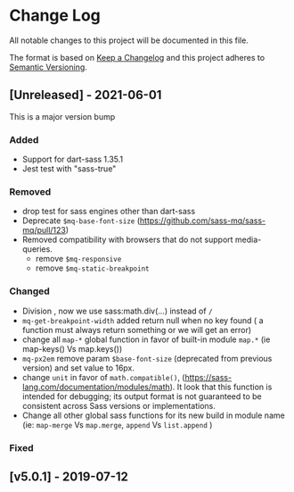 # Change Log
All notable changes to this project will be documented in this file.

The format is based on [Keep a Changelog](http://keepachangelog.com/)
and this project adheres to [Semantic Versioning](http://semver.org/).

## [Unreleased] - 2021-06-01

This is a major version bump

### Added
* Support  for dart-sass 1.35.1
* Jest test with "sass-true"

### Removed
* drop test for sass engines other than dart-sass
* Deprecate `$mq-base-font-size` (https://github.com/sass-mq/sass-mq/pull/123)
* Removed compatibility with browsers that do not support media-queries.
  - remove `$mq-responsive`
  - remove `$mq-static-breakpoint`

### Changed

* Division , now we use sass:math.div(...) instead of ` / `
* `mq-get-breakpoint-width` added return null when no key found ( a function must always return something or we will get an error)
* change all `map-*` global function in favor of  built-in module `map.*` (ie map-keys() Vs map.keys())
*  `mq-px2em` remove param `$base-font-size` (deprecated from previous version) and set value to 16px.
*  change `unit` in favor of  `math.compatible()`, (https://sass-lang.com/documentation/modules/math). It look that this function is intended for debugging; its output format is not guaranteed to be consistent across Sass versions or implementations.
*  Change all other global sass functions for its new build in module name (ie: `map-merge` Vs  `map.merge`, `append` Vs `list.append` )



### Fixed


## [v5.0.1] - 2019-07-12
